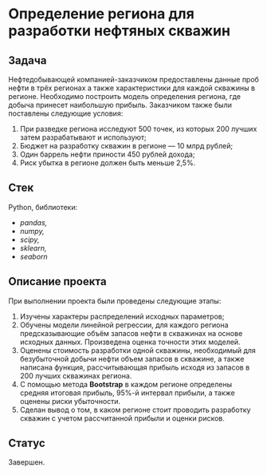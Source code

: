 # Определение региона для разработки нефтяных скважин


## Задача

Нефтедобывающей компанией-заказчиком предоставлены данные проб нефти в трёх регионах а также характеристики для каждой скважины в регионе. Необходимо построить модель определения региона, где добыча принесет наибольшую прибыль. Заказчиком также были поставлены следующие условия:
1. При разведке региона исследуют 500 точек, из которых 200 лучших затем разрабатывают и используют;
2. Бюджет на разработку скважин в регионе — 10 млрд рублей;
3. Один баррель нефти приности 450 рублей дохода;
4. Риск убытка в регионе должен быть меньше 2,5%.

## Стек

Python, библиотеки:

- *pandas,*
- *numpy,*
- *scipy,*
- *sklearn,*
- *seaborn*

## Описание проекта

При выполнении проекта были проведены следующие этапы:
1) Изучены характеры распределений исходных параметров;
2) Обучены модели линейной регрессии, для каждого региона предсказывающие объём запасов нефти в скважинах на основе исходных данных. Произведена оценка точности этих моделей.
3) Оценены стоимость разработки одной скважины, необходимый для безубыточной добычи нефти объем запасов в скважине, а также написана функция, рассчитывающая прибыль исходя из запасов в 200 лучших скважинах региона.
4) С помощью метода **Bootstrap** в каждом регионе определены средняя итоговая прибыль, 95%-й интервал прибыли, а также оценены риски убыточности.
5) Сделан вывод о том, в каком регионе стоит проводить разработку скважин с учетом рассчитанной прибыли и оценки рисков.

## Статус

Завершен.